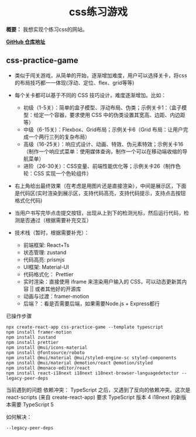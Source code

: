 <h1 align="center" id="css练习游戏">css练习游戏</h1>

**概要：** 我想实现个练习css的网站。

[**GitHub 仓库地址**](https://github.com/pengpen1/css-practice-game)

## css-practice-game

- 类似于闯关游戏，从简单的开始，逐渐增加难度，用户可以选择关卡，将css的布局技巧都一一体现(浮动、定位、flex、grid等等)
- 每个关卡都可以基于不同的 CSS 技巧设计，难度逐渐增加。比如：

  - 初级（1-5关）：简单的盒子模型、浮动布局、伪类；示例关卡1：（盒子模型：给定一个容器，要求使用 CSS 中的伪类设置其宽高、边距、内边距等）
  - 中级（6-15关）：Flexbox、Grid布局；示例关卡6（Grid 布局：让用户完成一个两行三列的复杂布局）
  - 高级（16-25关）：响应式设计、动画、特效、伪元素特效；示例关卡16（制作一个响应式菜单：使用媒体查询，制作一个可以在移动端收缩的导航菜单）
  - 进阶（26-30关）：CSS变量、前端性能优化等；示例关卡26（制作色轮：CSS 实现一个色轮组件）
- 右上角给出最终效果（在考虑是用图片还是直接渲染），中间是展示区，下面是代码区(实时渲染到展示区，支持代码高亮，支持代码提示，支持点击按钮格式化代码)
- 当用户书写完毕点击提交按钮，出现从上到下的检测光标，然后运行代码，检测是否通过（根据需要补充交互）
- 技术栈（暂时，根据需要补充）：

  - 前端框架: React+Ts
  - 状态管理: zustand
  - 代码高亮: prismjs
  - UI框架: Material-UI
  - 代码格式化： Prettier
  - 实时渲染：直接使用 iframe 来渲染用户输入的 CSS，可以动态更新其内容 || 或者其他好的开源库
  - 动画与过渡：framer-motion
  - 后端？：看是否需要后端，如果需要Node.js + Express都行


已操作步骤

```
npx create-react-app css-practice-game --template typescript
npm install framer-motion
npm install zustand
npm install prettier
npm install @mui/icons-material
npm install @fontsource/roboto
npm install @mui/material @mui/styled-engine-sc styled-components
npm install @mui/material @emotion/react @emotion/styled
npm install @monaco-editor/react
npm install react-i18next i18next i18next-browser-languagedetector --legacy-peer-deps
```

当前遇到的问题
依赖冲突：
TypeScript 之后，又遇到了反向的依赖冲突。这次是 react-scripts (来自 create-react-app) 要求 TypeScript 版本 4
i18next 的新版本需要 TypeScript 5

如何解决：
```
--legacy-peer-deps
```
